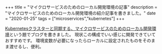+++
title = "マイクロサービスのためのローカル開発環境の記事"
description = "マイクロサービスのためのローカル開発環境の紹介記事を書きました。"
date = "2020-01-25"
tags = ["microservices","kubernetes"]
+++

[Kubernetesクラスターと同期する、マイクロサービスのためのローカル開発環境](https://tech.smartshopping.co.jp/k8s_microservice)という題でブログを書きました。
現状この構成でいい感じに開発できていておすすめです。
環境変数が必要になったらローカルに設定されたものをそのまま渡せるし、便利。
